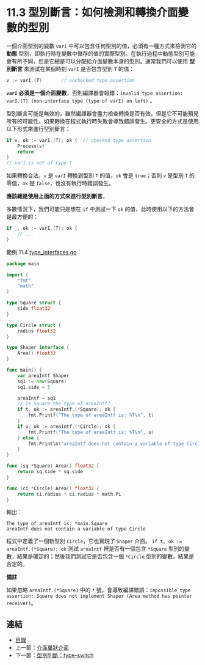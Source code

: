 # 11.3 型別斷言：如何檢測和轉換介面變數的型別

一個介面型別的變數 `varI` 中可以包含任何型別的值，必須有一種方式來檢測它的 **動態** 型別，即執行時在變數中儲存的值的實際型別。在執行過程中動態型別可能會有所不同，但是它總是可以分配給介面變數本身的型別。通常我們可以使用 **型別斷言** 來測試在某個時刻 `varI` 是否包含型別 `T` 的值：

```go
v := varI.(T)       // unchecked type assertion
```

**`varI` 必須是一個介面變數**，否則編譯器會報錯：`invalid type assertion: varI.(T) (non-interface type (type of varI) on left)` 。

型別斷言可能是無效的，雖然編譯器會盡力檢查轉換是否有效，但是它不可能預見所有的可能性。如果轉換在程式執行時失敗會導致錯誤發生。更安全的方式是使用以下形式來進行型別斷言：

```go
if v, ok := varI.(T); ok {  // checked type assertion
    Process(v)
    return
}
// varI is not of type T
```

如果轉換合法，`v` 是 `varI` 轉換到型別 `T` 的值，`ok` 會是 `true`；否則 `v` 是型別 `T` 的零值，`ok` 是 `false`，也沒有執行時錯誤發生。

**應該總是使用上面的方式來進行型別斷言**。

多數情況下，我們可能只是想在 `if` 中測試一下 `ok` 的值，此時使用以下的方法會是最方便的：

```go
if _, ok := varI.(T); ok {
    // ...
}
```

範例 11.4 [type_interfaces.go](examples/chapter_11/type_interfaces.go)：

```go
package main

import (
	"fmt"
	"math"
)

type Square struct {
	side float32
}

type Circle struct {
	radius float32
}

type Shaper interface {
	Area() float32
}

func main() {
	var areaIntf Shaper
	sq1 := new(Square)
	sq1.side = 5

	areaIntf = sq1
	// Is Square the type of areaIntf?
	if t, ok := areaIntf.(*Square); ok {
		fmt.Printf("The type of areaIntf is: %T\n", t)
	}
	if u, ok := areaIntf.(*Circle); ok {
		fmt.Printf("The type of areaIntf is: %T\n", u)
	} else {
		fmt.Println("areaIntf does not contain a variable of type Circle")
	}
}

func (sq *Square) Area() float32 {
	return sq.side * sq.side
}

func (ci *Circle) Area() float32 {
	return ci.radius * ci.radius * math.Pi
}
```

輸出：

    The type of areaIntf is: *main.Square
    areaIntf does not contain a variable of type Circle

程式中定義了一個新型別 `Circle`，它也實現了 `Shaper` 介面。 `if t, ok := areaIntf.(*Square); ok` 測試 `areaIntf` 裡是否有一個包含 `*Square` 型別的變數，結果是確定的；然後我們測試它是否包含一個 `*Circle` 型別的變數，結果是否定的。

**備註**

如果忽略 `areaIntf.(*Square)` 中的 `*` 號，會導致編譯錯誤：`impossible type assertion: Square does not implement Shaper (Area method has pointer receiver)`。

## 連結

- [目錄](directory.md)
- 上一節：[介面巢狀介面](11.2.md)
- 下一節：[型別判斷：type-switch](11.4.md)
